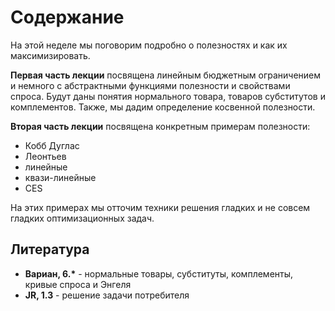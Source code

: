 # Содержание

На этой неделе мы поговорим подробно о полезностях и как их максимизировать.

**Первая часть лекции** посвящена линейным бюджетным ограничением и немного с абстрактными функциями полезности и свойствами спроса. Будут даны понятия нормального товара, товаров субститутов и комплементов. Также, мы дадим определение косвенной полезности.

**Вторая часть лекции** посвящена конкретным примерам полезности: 

- Кобб Дуглас
- Леонтьев
- линейные
- квази-линейные
- CES

На этих примерах мы отточим техники решения гладких и не совсем гладких оптимизационных задач.

## Литература

- **Вариан, 6.$\ast$** - нормальные товары, субституты, комплементы, кривые спроса и Энгеля
- **JR, 1.3** - решение задачи потребителя